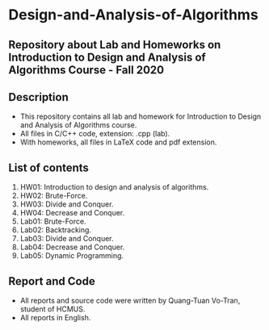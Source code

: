 # Design-and-Analysis-of-Algorithms    
Repository about Lab and Homeworks on Introduction to Design and Analysis of Algorithms Course - Fall 2020    
---
## Description   
- This repository contains all lab and homework for Introduction to Design and Analysis of Algorithms course.  
- All files in C/C++ code, extension: .cpp (lab).  
- With homeworks, all files in LaTeX code and pdf extension.  
## List of contents  
1. HW01: Introduction to design and analysis of algorithms.  
2. HW02: Brute-Force.   
3. HW03: Divide and Conquer.  
4. HW04: Decrease and Conquer.  
5. Lab01: Brute-Force.   
6. Lab02: Backtracking.   
7. Lab03: Divide and Conquer.   
8. Lab04: Decrease and Conquer.   
9. Lab05: Dynamic Programming.   
## Report and Code   
- All reports and source code were written by Quang-Tuan Vo-Tran, student of HCMUS. 
- All reports in English.   
